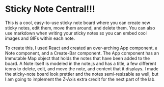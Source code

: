 # Sticky Note Central!!!

This is a cool, easy-to-use sticky note board where you can create new sticky notes, edit them, move them around, and delete them. You can also use markdown when writing your sticky notes so you can embed cool images and GIFs within each note.

To create this, I used React and created an over-arching App component, a Note component, and a Create-Bar component. The App component has an Immutable Map object that holds the notes that have been added to the board. A Note itself is modeled in the note.js and has a title, a few different icons to delete, edit, and move the note, and content that it displays. I made the sticky-note board look prettier and the notes semi-resizable as well, but I am going to implement the Z-Axis extra credit for the next part of the lab.
